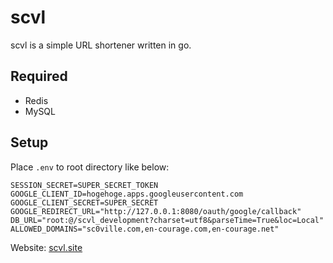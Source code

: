 scvl
===

scvl is a simple URL shortener written in go.

## Required

* Redis
* MySQL

## Setup

Place ``.env`` to root directory like below:

```
SESSION_SECRET=SUPER_SECRET_TOKEN
GOOGLE_CLIENT_ID=hogehoge.apps.googleusercontent.com
GOOGLE_CLIENT_SECRET=SUPER_SECRET
GOOGLE_REDIRECT_URL="http://127.0.0.1:8080/oauth/google/callback"
DB_URL="root:@/scvl_development?charset=utf8&parseTime=True&loc=Local"
ALLOWED_DOMAINS="sc0ville.com,en-courage.com,en-courage.net"
```

Website: [scvl.site](https://scvl.site)
